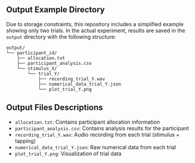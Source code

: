 ## Output Example Directory
Due to storage constraints, this repository includes a simplified example showing only two trials.
In the actual experiment, results are saved in the `output` directory with the following structure:
```
output/
└── participant_id/
    ├── allocation.txt
    ├── participant_analysis.csv
    └── stimulus_X/
        └── trial_Y/
            ├── recording_trial_Y.wav
            ├── numerical_data_trial_Y.json
            └── plot_trial_Y.png
```

## Output Files Descriptions

- `allocation.txt`: Contains participant allocation information
- `participant_analysis.csv`: Contains analysis results for the participant
- `recording_trial_Y.wav`: Audio recording from each trial (stimulus + tapping)
- `numerical_data_trial_Y.json`: Raw numerical data from each trial
- `plot_trial_Y.png`: Visualization of trial data

